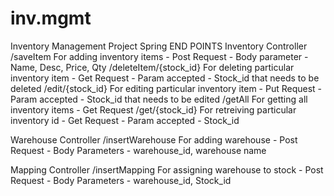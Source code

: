 # inv.mgmt
Inventory Management Project Spring
END POINTS
  Inventory Controller
    /saveItem
      For adding inventory items - Post Request - Body parameter - Name, Desc, Price, Qty
    /deleteItem/{stock_id}
      For deleting particular inventory item - Get Request - Param accepted - Stock_id that needs to be deleted
    /edit/{stock_id}
      For editing particular inventory item - Put Request - Param accepted - Stock_id that needs to be edited
    /getAll
      For getting all inventory items - Get Request
    /get/{stock_id}
      For retreiving particular inventory id - Get Request - Param accepted - Stock_id 
  
   Warehouse Controller
    /insertWarehouse
      For adding warehouse - Post Request - Body Parameters - warehouse_id, warehouse name
   
   Mapping Controller
    /insertMapping
      For assigning warehouse to stock - Post Request - Body Parameters - warehouse_id, Stock_id
